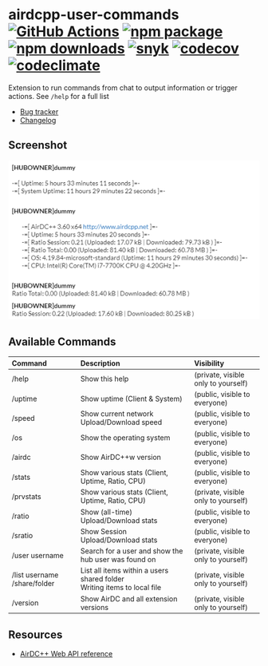 # airdcpp-user-commands [![GitHub Actions][build-badge]][build] [![npm package][npm-badge]][npm] [![npm downloads][npm-dl-badge]][npm] [![snyk][snyk-badge]][snyk] [![codecov][coverage-badge]][coverage] [![codeclimate][codeclimate-badge]][codeclimate]

Extension to run commands from chat to output information or trigger actions. See `/help` for a full list

- [Bug tracker](https://github.com/peps1/airdcpp-user-commands/issues)
- [Changelog](https://github.com/peps1/airdcpp-user-commands/blob/master/CHANGELOG.md)

## Screenshot

![Output](doc/commands_output.png?raw=true "Output")

## Available Commands

| Command | Description | Visibility |
| :---    | :---        | :---       |
| /help   | Show this help | (private, visible only to yourself) |
| /uptime | Show uptime (Client & System) | (public, visible to everyone) |
| /speed  | Show current network Upload/Download speed | (public, visible to everyone) |
| /os     | Show the operating system | (public, visible to everyone) |
| /airdc  | Show AirDC++w version | (public, visible to everyone) |
| /stats  | Show various stats (Client, Uptime, Ratio, CPU)| (public, visible to everyone) |
| /prvstats  | Show various stats (Client, Uptime, Ratio, CPU)| (private, visible only to yourself) |
| /ratio  | Show (all-time) Upload/Download stats| (public, visible to everyone) |
| /sratio | Show Session Upload/Download stats| (public, visible to everyone) |
| /user username | Search for a user and show the hub user was found on | (private, visible only to yourself) |
| /list username /share/folder | List all items within a users shared folder<br>Writing items to local file | (private, visible only to yourself) |
| /version | Show AirDC and all extension versions| (private, visible only to yourself) |

## Resources

- [AirDC++ Web API reference](https://airdcpp.docs.apiary.io/)

[build-badge]: https://github.com/peps1/airdcpp-user-commands/workflows/build/badge.svg
[build]: https://github.com/peps1/airdcpp-user-commands/actions

[npm-badge]: https://img.shields.io/npm/v/airdcpp-user-commands.svg?style=flat-square
[npm]: https://www.npmjs.org/package/airdcpp-user-commands
[npm-dl-badge]: https://img.shields.io/npm/dt/airdcpp-user-commands?label=npm%20downloads&style=flat-square

[coverage-badge]: https://codecov.io/gh/peps1/airdcpp-user-commands/branch/master/graph/badge.svg
[coverage]: https://codecov.io/gh/peps1/airdcpp-user-commands

[codeclimate-badge]: https://api.codeclimate.com/v1/badges/4210f355bf4712d319c7/maintainability
[codeclimate]: https://codeclimate.com/github/peps1/airdcpp-user-commands/maintainability

[snyk-badge]: https://snyk.io/test/github/peps1/airdcpp-user-commands/badge.svg
[snyk]: https://snyk.io/test/github/peps1/airdcpp-user-commands

